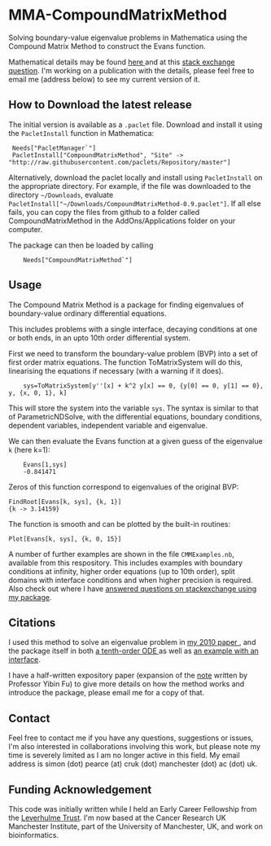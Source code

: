 # MMA-CompoundMatrixMethod
Solving boundary-value eigenvalue problems in Mathematica using the Compound Matrix Method to construct the Evans function.

Mathematical details may be found <a href=http://www.maths.gla.ac.uk/~xl/FYB-background.pdf>here </a> and at this <a href=https://mathematica.stackexchange.com/questions/155079/finding-eigenvalues-for-a-boundary-value-problem>stack exchange question</a>. I'm working on a publication with the details, please feel free to email me (address below) to see my current version of it.


## How to Download the latest release
 The initial version is available as a  `.paclet` file. Download and install it using the `PacletInstall` function in Mathematica:
 
     Needs["PacletManager`"]
     PacletInstall["CompoundMatrixMethod", "Site" -> "http://raw.githubusercontent.com/paclets/Repository/master"]
        
Alternatively, download the paclet locally and install using `PacletInstall` on the appropriate directory. For example, if the file was downloaded to the directory `~/Downloads`, evaluate  `PacletInstall["~/Downloads/CompoundMatrixMethod-0.9.paclet"]`. If all else fails, you can copy the files from github to a folder called CompoundMatrixMethod in  the AddOns/Applications folder on your computer.

The package can then be loaded by calling 

        Needs["CompoundMatrixMethod`"]

## Usage

The Compound Matrix Method is a package for finding eigenvalues of boundary-value ordinary differential equations.

This includes problems with a single interface, decaying conditions at one or both ends, in an upto 10th order differential system.

First we need to transform the boundary-value problem (BVP) into a set of first order matrix equations. The function ToMatrixSystem will do this, linearising the equations if necessary (with a warning if it does). 

        sys=ToMatrixSystem[y''[x] + k^2 y[x] == 0, {y[0] == 0, y[1] == 0}, y, {x, 0, 1}, k]

This will store the system into the variable `sys`. The syntax is similar to that of ParametricNDSolve, with the differential equations, boundary conditions, dependent variables, independent variable and eigenvalue.

We can then evaluate the Evans function at a given guess of the eigenvalue `k` (here k=1):

        Evans[1,sys]
        -0.841471
    
Zeros of this function correspond to eigenvalues of the original BVP: 

    FindRoot[Evans[k, sys], {k, 1}]
    {k -> 3.14159}
    
The function is smooth and can be plotted by the built-in routines:
    
    Plot[Evans[k, sys], {k, 0, 15}]
   
A number of further examples are shown in the file `CMMExamples.nb`, available from this respository. This includes examples with boundary conditions at infinity, higher order equations (up to 10th order), split domains with interface conditions and when higher precision is required. Also check out where I have <a href="https://mathematica.stackexchange.com/search?q=compoundmatrixmethod" > answered questions on stackexchange using my package</a>.


## Citations

I used this method to solve an eigenvalue problem in <a href=https://doi.org//10.1093/imamat/hxq026>my 2010 paper </a>, and the package itself in both <a href=https://link.springer.com/article/10.1007/s11538-018-0505-4>a tenth-order ODE </a> as well as <a href=https://journals.aps.org/pre/abstract/10.1103/PhysRevE.98.033003>an example with an interface</a>. 

I have a half-written expository paper (expansion of the <a href=http://www.maths.gla.ac.uk/~xl/FYB-background.pdf>note</a> written by Professor Yibin Fu) to give more details on how the method works and introduce the package, please email me for a copy of that. 

## Contact

Feel free to contact me if you have any questions, suggestions or issues, I'm also interested in collaborations involving this work, but please note my time is severely limited as I am no longer active in this field. My email address is simon (dot) pearce (at) cruk (dot) manchester (dot) ac (dot) uk. 

## Funding Acknowledgement

This code was initially written while I held an Early Career Fellowship from the <a href=https://www.leverhulme.ac.uk>Leverhulme Trust</a>. I'm now based at the Cancer Research UK Manchester Institute, part of the University of Manchester, UK, and work on bioinformatics.
